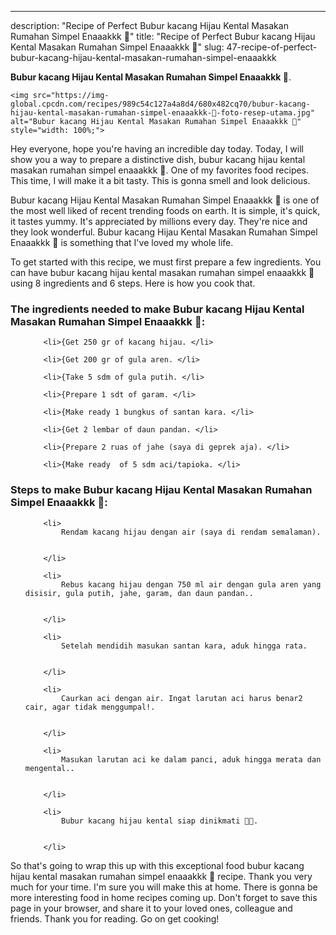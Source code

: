 ---
description: "Recipe of Perfect Bubur kacang Hijau Kental Masakan Rumahan Simpel Enaaakkk 🤤"
title: "Recipe of Perfect Bubur kacang Hijau Kental Masakan Rumahan Simpel Enaaakkk 🤤"
slug: 47-recipe-of-perfect-bubur-kacang-hijau-kental-masakan-rumahan-simpel-enaaakkk

<p>
	<strong>Bubur kacang Hijau Kental Masakan Rumahan Simpel Enaaakkk 🤤</strong>. 
	
</p>
<p>
	
	<img src="https://img-global.cpcdn.com/recipes/989c54c127a4a8d4/680x482cq70/bubur-kacang-hijau-kental-masakan-rumahan-simpel-enaaakkk-🤤-foto-resep-utama.jpg" alt="Bubur kacang Hijau Kental Masakan Rumahan Simpel Enaaakkk 🤤" style="width: 100%;">
	
	
</p>
<p>
	Hey everyone, hope you're having an incredible day today. Today, I will show you a way to prepare a distinctive dish, bubur kacang hijau kental masakan rumahan simpel enaaakkk 🤤. One of my favorites food recipes. This time, I will make it a bit tasty. This is gonna smell and look delicious.
</p>
	
<p>
	
</p>
<p>
	Bubur kacang Hijau Kental Masakan Rumahan Simpel Enaaakkk 🤤 is one of the most well liked of recent trending foods on earth. It is simple, it's quick, it tastes yummy. It's appreciated by millions every day. They're nice and they look wonderful. Bubur kacang Hijau Kental Masakan Rumahan Simpel Enaaakkk 🤤 is something that I've loved my whole life.
</p>

<p>
To get started with this recipe, we must first prepare a few ingredients. You can have bubur kacang hijau kental masakan rumahan simpel enaaakkk 🤤 using 8 ingredients and 6 steps. Here is how you cook that.
</p>

<h3>The ingredients needed to make Bubur kacang Hijau Kental Masakan Rumahan Simpel Enaaakkk 🤤:</h3>

<ol>
	
		<li>{Get 250 gr of kacang hijau. </li>
	
		<li>{Get 200 gr of gula aren. </li>
	
		<li>{Take 5 sdm of gula putih. </li>
	
		<li>{Prepare 1 sdt of garam. </li>
	
		<li>{Make ready 1 bungkus of santan kara. </li>
	
		<li>{Get 2 lembar of daun pandan. </li>
	
		<li>{Prepare 2 ruas of jahe (saya di geprek aja). </li>
	
		<li>{Make ready  of 5 sdm aci/tapioka. </li>
	
</ol>
<p>
	
</p>

<h3>Steps to make Bubur kacang Hijau Kental Masakan Rumahan Simpel Enaaakkk 🤤:</h3>

<ol>
	
		<li>
			Rendam kacang hijau dengan air (saya di rendam semalaman).
			
			
		</li>
	
		<li>
			Rebus kacang hijau dengan 750 ml air dengan gula aren yang disisir, gula putih, jahe, garam, dan daun pandan..
			
			
		</li>
	
		<li>
			Setelah mendidih masukan santan kara, aduk hingga rata.
			
			
		</li>
	
		<li>
			Caurkan aci dengan air. Ingat larutan aci harus benar2 cair, agar tidak menggumpal!.
			
			
		</li>
	
		<li>
			Masukan larutan aci ke dalam panci, aduk hingga merata dan mengental..
			
			
		</li>
	
		<li>
			Bubur kacang hijau kental siap dinikmati 🤤🤤.
			
			
		</li>
	
</ol>

<p>
	
</p>

<p>
	So that's going to wrap this up with this exceptional food bubur kacang hijau kental masakan rumahan simpel enaaakkk 🤤 recipe. Thank you very much for your time. I'm sure you will make this at home. There is gonna be more interesting food in home recipes coming up. Don't forget to save this page in your browser, and share it to your loved ones, colleague and friends. Thank you for reading. Go on get cooking!
</p>
